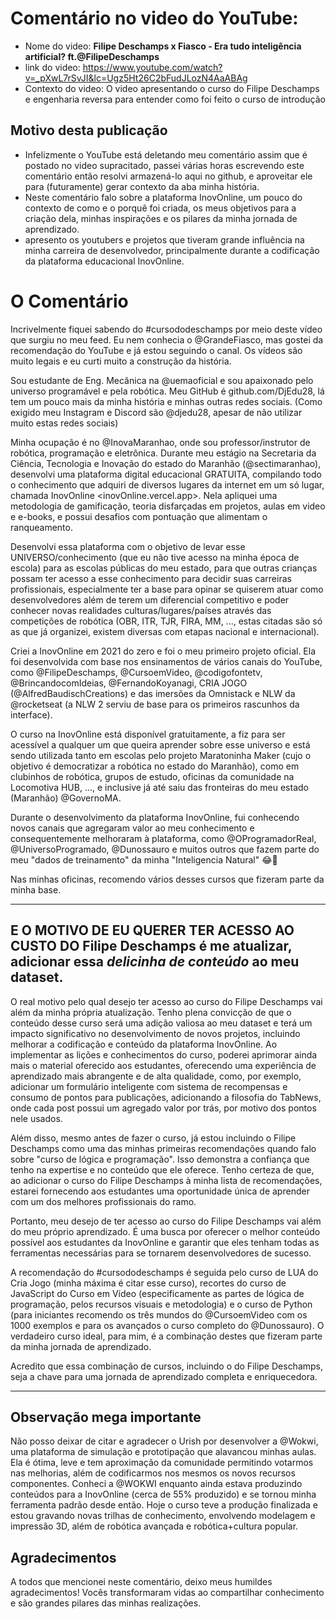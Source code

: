 # Comentário no video do YouTube:
- Nome do video:  **Filipe Deschamps x Fiasco - Era tudo inteligência artificial? ft.@FilipeDeschamps**
- link do video: <https://www.youtube.com/watch?v=_pXwL7rSvJI&lc=Ugz5Ht26C2bFudJLozN4AaABAg>
- Contexto do video:
O video apresentando o curso do Filipe Deschamps e engenharia reversa para entender como foi feito o curso de introdução

## Motivo desta publicação
  - Infelizmente o YouTube está deletando meu comentário assim que é postado no video supracitado, passei várias horas escrevendo este comentário então resolvi armazená-lo aqui no github, e aproveitar ele para (futuramente) gerar contexto da aba minha história.
  - Neste comentário falo sobre a plataforma InovOnline, um pouco do contexto de como e o porquê foi criada, os meus objetivos para a criação dela, minhas inspirações e os pilares da minha jornada de aprendizado.
  - apresento os youtubers e projetos que tiveram grande influência na minha carreira de desenvolvedor, principalmente durante a codificação da plataforma educacional InovOnline.

# O Comentário

Incrivelmente fiquei sabendo do #cursododeschamps por meio deste vídeo que surgiu no meu feed. Eu nem conhecia o @GrandeFiasco, mas gostei da recomendação do YouTube e já estou seguindo o canal. Os vídeos são muito legais e eu curti muito a construção da história.

Sou estudante de Eng. Mecânica na @uemaoficial e sou apaixonado pelo universo programável e pela robótica. Meu GitHub é github.com/DjEdu28, lá tem um pouco mais da minha história e minhas outras redes sociais. (Como exigido meu Instagram e Discord são @djedu28, apesar de não utilizar muito estas redes sociais)

Minha ocupação é no @InovaMaranhao, onde sou professor/instrutor de robótica, programação e eletrônica. Durante meu estágio na Secretaria da Ciência, Tecnologia e Inovação do estado do Maranhão (@sectimaranhao), desenvolvi uma plataforma digital educacional GRATUITA, compilando todo o conhecimento que adquiri de diversos lugares da internet em um só lugar, chamada InovOnline <inovOnline.vercel.app>. Nela apliquei uma metodologia de gamificação, teoria disfarçadas em projetos, aulas em video e e-books, e possui desafios com pontuação que alimentam o ranqueamento.

Desenvolvi essa plataforma com o objetivo de levar esse UNIVERSO/conhecimento (que eu não tive acesso na minha época de escola) para as escolas públicas do meu estado, para que outras crianças possam ter acesso a esse conhecimento para decidir suas carreiras profissionais, especialmente ter a base para opinar se quiserem atuar como desenvolvedores além de terem um diferencial competitivo e poder conhecer novas realidades culturas/lugares/países através das competições de robótica (OBR, ITR, TJR, FIRA, MM,  ..., estas citadas são só as que já organizei, existem diversas com etapas nacional e internacional).

Criei a InovOnline em 2021 do zero e foi o meu primeiro projeto oficial. Ela foi desenvolvida com base nos ensinamentos de vários canais do YouTube, como @FilipeDeschamps, @CursoemVideo, @codigofontetv, @BrincandocomIdeias, @FernandoKoyanagi, CRIA JOGO (@AlfredBaudischCreations) e das imersões da Omnistack e NLW da @rocketseat (a NLW 2 serviu de base para os primeiros rascunhos da interface).

O curso na InovOnline está disponível gratuitamente, a fiz para ser acessível a qualquer um que queira aprender sobre esse universo e está sendo utilizada tanto em escolas pelo projeto Maratoninha Maker (cujo o objetivo é democratizar a robótica no estado do Maranhão), como em clubinhos de robótica, grupos de estudo, oficinas da comunidade na Locomotiva HUB, ..., e inclusive já até saiu das fronteiras do meu estado (Maranhão) @GovernoMA. 

Durante o desenvolvimento da plataforma InovOnline, fui conhecendo novos canais que agregaram valor ao meu conhecimento e consequentemente melhoraram à plataforma, como @OProgramadorReal, @UniversoProgramado, @Dunossauro e muitos outros que fazem parte do meu "dados de treinamento" da minha "Inteligencia Natural" 😂🧡

Nas minhas oficinas, recomendo vários desses cursos que fizeram parte da minha base. 

----
## E O MOTIVO DE EU QUERER TER ACESSO AO CUSTO DO Filipe Deschamps é me atualizar, adicionar essa *delicinha de conteúdo* ao meu dataset.

O real motivo pelo qual desejo ter acesso ao curso do Filipe Deschamps vai além da minha própria atualização. Tenho plena convicção de que o conteúdo desse curso será uma adição valiosa ao meu dataset e terá um impacto significativo no desenvolvimento de novos projetos, incluindo melhorar a codificação e conteúdo da plataforma InovOnline. Ao implementar as lições e conhecimentos do curso, poderei aprimorar ainda mais o material oferecido aos estudantes, oferecendo uma experiência de aprendizado mais abrangente e de alta qualidade, como, por exemplo, adicionar um formulário inteligente com sistema de recompensas e consumo de pontos para publicações, adicionando a filosofia do TabNews, onde cada post possui um agregado valor por trás, por motivo dos pontos nele usados.

Além disso, mesmo antes de fazer o curso, já estou incluindo o Filipe Deschamps como uma das minhas primeiras recomendações quando falo sobre "curso de lógica e programação". Isso demonstra a confiança que tenho na expertise e no conteúdo que ele oferece. Tenho certeza de que, ao adicionar o curso do Filipe Deschamps à minha lista de recomendações, estarei fornecendo aos estudantes uma oportunidade única de aprender com um dos melhores profissionais do ramo.

Portanto, meu desejo de ter acesso ao curso do Filipe Deschamps vai além do meu próprio aprendizado. É uma busca por oferecer o melhor conteúdo possível aos estudantes da InovOnline e garantir que eles tenham todas as ferramentas necessárias para se tornarem desenvolvedores de sucesso. 


A recomendação do #cursododeschamps é seguida pelo curso de LUA do Cria Jogo (minha máxima é citar esse curso), recortes do curso de JavaScript do Curso em Vídeo (especificamente as partes de lógica de programação, pelos recursos visuais e metodologia) e o curso de Python (para iniciantes recomendo os três mundos do @CursoemVideo com os 1000 exemplos e para os avançados o curso completo do @Dunossauro). O verdadeiro curso ideal, para mim, é a combinação destes que fizeram parte da minha jornada de aprendizado.

Acredito que essa combinação de cursos, incluindo o do Filipe Deschamps, seja a chave para uma jornada de aprendizado completa e enriquecedora.

----
## Observação mega importante
Não posso deixar de citar e agradecer o Urish por desenvolver a @Wokwi, uma plataforma de simulação e prototipação que alavancou minhas aulas. Ela é ótima, leve e tem aproximação da comunidade permitindo votarmos nas melhorias, além de codificarmos nos mesmos os novos recursos componentes. Conheci a @WOKWI enquanto ainda estava produzindo conteúdos para a InovOnline (cerca de 55% produzido) e se tornou minha ferramenta padrão desde então. Hoje o curso teve a produção finalizada e estou gravando novas trilhas de conhecimento, envolvendo modelagem e impressão 3D, além de robótica avançada e robótica+cultura popular.

## Agradecimentos
A todos que mencionei neste comentário, deixo meus humildes agradecimentos! Vocês transformaram vidas ao compartilhar conhecimento e são grandes pilares das minhas realizações. 
